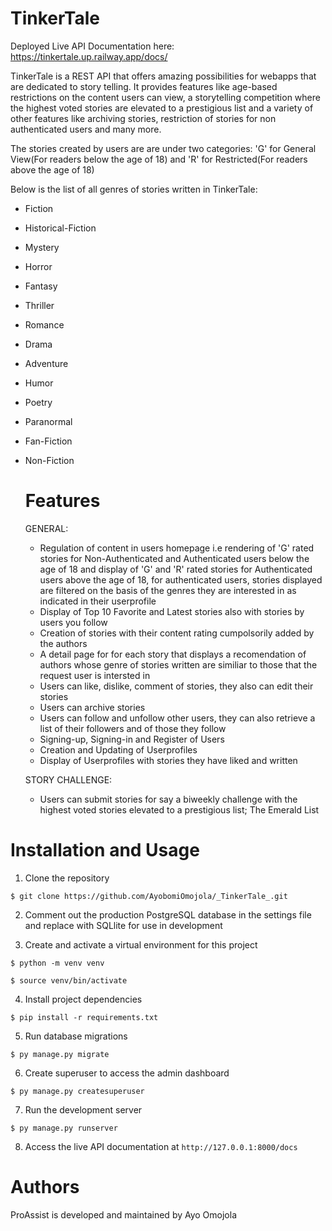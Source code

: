 # TinkerTale
Deployed Live API Documentation here: https://tinkertale.up.railway.app/docs/

TinkerTale is a REST API that offers amazing possibilities for webapps that are dedicated to story telling. It provides features like age-based restrictions on the content users can view, a storytelling competition where the highest voted stories are elevated to a prestigious list and a variety of other features like archiving stories, restriction of stories for non authenticated users and many more.

The stories created by users are are under two categories: 'G' for General View(For readers below the age of 18) and 'R' for Restricted(For readers above the age of 18)

Below is the list of all genres of stories written in TinkerTale:
- Fiction
- Historical-Fiction
- Mystery
- Horror
- Fantasy
- Thriller
- Romance
- Drama
- Adventure
- Humor
- Poetry
- Paranormal
- Fan-Fiction
- Non-Fiction

  # Features

  GENERAL:
  - Regulation of content in users homepage i.e rendering of 'G' rated stories for Non-Authenticated and Authenticated users below the age of 18 and display of 'G' and 'R' rated stories for Authenticated users above the age of 18, for authenticated users, stories displayed are filtered on the basis of the genres they are interested in as indicated in their userprofile
  - Display of Top 10 Favorite and Latest stories also with stories by users you follow
  - Creation of stories with their content rating cumpolsorily added by the authors
  - A detail page for for each story that displays a recomendation of authors whose genre of stories written are similiar to those that the request user is intersted in
  - Users can like, dislike, comment of stories, they also can edit their stories
  - Users can archive stories
  - Users can follow and unfollow other users, they can also retrieve a list of their followers and of those they follow
  - Signing-up, Signing-in and Register of Users
  - Creation and Updating of Userprofiles
  - Display of Userprofiles with stories they have liked and written

  STORY CHALLENGE:
  - Users can submit stories for say a biweekly challenge with the highest voted stories elevated to a prestigious list; The Emerald List


# Installation and Usage
1. Clone the repository

``` $ git clone https://github.com/AyobomiOmojola/_TinkerTale_.git ```

2. Comment out the production PostgreSQL database in the settings file and replace with SQLlite for use in development 
   
3. Create and activate a virtual environment for this project

``` $ python -m venv venv ```

``` $ source venv/bin/activate ```

4. Install project dependencies

``` $ pip install -r requirements.txt ```

5. Run database migrations
   
``` $ py manage.py migrate ```

6. Create superuser to access the admin dashboard
    
``` $ py manage.py createsuperuser ```

7. Run the development server
    
``` $ py manage.py runserver ```

8. Access the live API documentation at ```http://127.0.0.1:8000/docs```

# Authors
ProAssist is developed and maintained by Ayo Omojola
